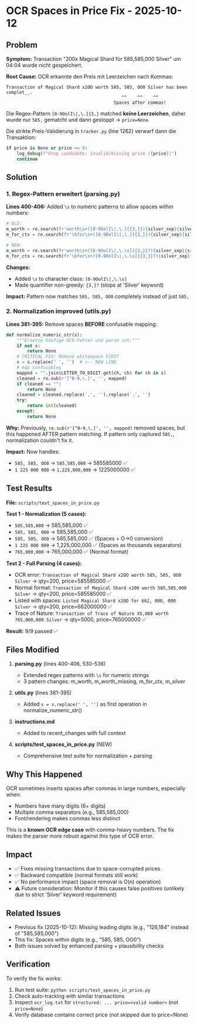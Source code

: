 # OCR Spaces in Price Fix - 2025-10-12

## Problem

**Symptom:** Transaction "200x Magical Shard für 585,585,000 Silver" um 04:04 wurde nicht gespeichert.

**Root Cause:** OCR erkannte den Preis mit Leerzeichen nach Kommas:
```
Transaction of Magical Shard x2OO worth 585, 585, OO0 Silver has been complet__.
                                            ^^    ^^    ^^
                                         Spaces after commas!
```

Die Regex-Pattern `[0-9OolI\|,\.]{3,}` matched **keine Leerzeichen**, daher wurde nur `585,` gematcht und dann gestoppt → `price=None`.

Die strikte Preis-Validierung in `tracker.py` (line 1262) verwarf dann die Transaktion:
```python
if price is None or price <= 0:
    log_debug(f"drop candidate: invalid/missing price ({price})")
    continue
```

## Solution

### 1. Regex-Pattern erweitert (parsing.py)

**Lines 400-406:** Added `\s` to numeric patterns to allow spaces within numbers:

```python
# OLD:
m_worth = re.search(fr'worth\s+([0-9OolI\|,\.]{{3,}}){silver_sep}{silver_pat}', entry_text, re.IGNORECASE)
m_for_ctx = re.search(fr'\bfor\s+([0-9OolI\|,\.]{{3,}}){silver_sep}{silver_pat}', segment, re.IGNORECASE)

# NEW:
m_worth = re.search(fr'worth\s+([0-9OolI\|,\.\s]{{3,}}?){silver_sep}{silver_pat}', entry_text, re.IGNORECASE)
m_for_ctx = re.search(fr'\bfor\s+([0-9OolI\|,\.\s]{{3,}}?){silver_sep}{silver_pat}', segment, re.IGNORECASE)
```

**Changes:**
- Added `\s` to character class: `[0-9OolI\|,\.\s]`
- Made quantifier non-greedy: `{3,}?` (stops at 'Silver' keyword)

**Impact:** Pattern now matches `585, 585, OO0` completely instead of just `585,`

### 2. Normalization improved (utils.py)

**Lines 381-395:** Remove spaces **BEFORE** confusable mapping:

```python
def normalize_numeric_str(s):
    """Ersetze häufige OCR-Fehler und parse int."""
    if not s:
        return None
    # CRITICAL FIX: Remove whitespace FIRST
    s = s.replace(' ', '')  # <-- NEW LINE
    # map confusables
    mapped = "".join(LETTER_TO_DIGIT.get(ch, ch) for ch in s)
    cleaned = re.sub(r'[^0-9,\.]', '', mapped)
    if cleaned == "":
        return None
    cleaned = cleaned.replace(',', '').replace('.', '')
    try:
        return int(cleaned)
    except:
        return None
```

**Why:** Previously, `re.sub(r'[^0-9,\.]', '', mapped)` removed spaces, but this happened AFTER pattern matching. If pattern only captured `585,`, normalization couldn't fix it.

**Impact:** Now handles:
- `585, 585, OO0` → `585,585,000` → 585585000 ✅
- `1 225 000 000` → `1,225,000,000` → 1225000000 ✅

## Test Results

**File:** `scripts/test_spaces_in_price.py`

**Test 1 - Normalization (5 cases):**
- `585,585,000` → 585,585,000 ✅
- `585, 585, 000` → 585,585,000 ✅
- `585, 585, OO0` → 585,585,000 ✅ (Spaces + O→0 conversion)
- `1 225 000 000` → 1,225,000,000 ✅ (Spaces as thousands separators)
- `765,000,000` → 765,000,000 ✅ (Normal format)

**Test 2 - Full Parsing (4 cases):**
- OCR error: `Transaction of Magical Shard x2OO worth 585, 585, OO0 Silver` → qty=200, price=585585000 ✅
- Normal format: `Transaction of Magical Shard x200 worth 585,585,000 Silver` → qty=200, price=585585000 ✅
- Listed with spaces: `Listed Magical Shard x2OO for 662, 000, 000 Silver` → qty=200, price=662000000 ✅
- Trace of Nature: `Transaction of Trace of Nature X5,O00 worth 765,000,000 Silver` → qty=5000, price=765000000 ✅

**Result:** 9/9 passed ✅

## Files Modified

1. **parsing.py** (lines 400-406, 530-536)
   - Extended regex patterns with `\s` for numeric strings
   - 3 pattern changes: m_worth, m_worth_missing, m_for_ctx, m_silver

2. **utils.py** (lines 381-395)
   - Added `s = s.replace(' ', '')` as first operation in normalize_numeric_str()

3. **instructions.md**
   - Added to recent_changes with full context

4. **scripts/test_spaces_in_price.py** (NEW)
   - Comprehensive test suite for normalization + parsing

## Why This Happened

OCR sometimes inserts spaces after commas in large numbers, especially when:
- Numbers have many digits (6+ digits)
- Multiple comma separators (e.g., 585,585,000)
- Font/rendering makes commas less distinct

This is a **known OCR edge case** with comma-heavy numbers. The fix makes the parser more robust against this type of OCR error.

## Impact

- ✅ Fixes missing transactions due to space-corrupted prices
- ✅ Backward compatible (normal formats still work)
- ✅ No performance impact (space removal is O(n) operation)
- ⚠️ Future consideration: Monitor if this causes false positives (unlikely due to strict 'Silver' keyword requirement)

## Related Issues

- Previous fix (2025-10-12): Missing leading digits (e.g., "126,184" instead of "585,585,000")
- This fix: Spaces within digits (e.g., "585, 585, OO0")
- Both issues solved by enhanced parsing + plausibility checks

## Verification

To verify the fix works:

1. Run test suite: `python scripts/test_spaces_in_price.py`
2. Check auto-tracking with similar transactions
3. Inspect `ocr_log.txt` for `structured: ... price=<valid number>` (not `price=None`)
4. Verify database contains correct price (not skipped due to price=None)
